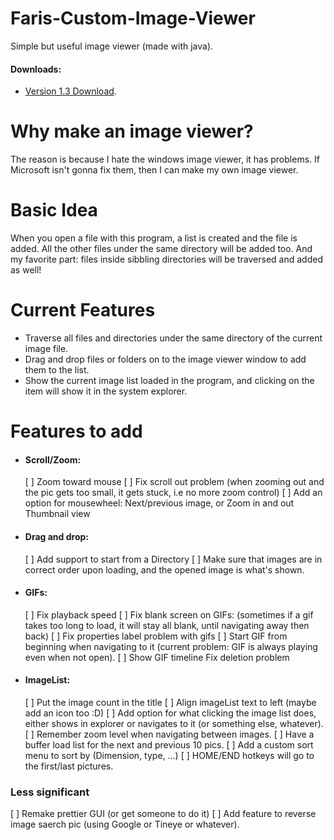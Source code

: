 # Faris-Custom-Image-Viewer
Simple but useful image viewer (made with java).

#### Downloads:
- [Version 1.3 Download](http://www.filehosting.org/file/download/716023/XyO61lXGXBiNBkLO).

# Why make an image viewer?
The reason is because I hate the windows image viewer, it has problems. If Microsoft isn't gonna fix them, then I can make my own image viewer.

# Basic Idea
When you open a file with this program, a list is created and the file is added. All the other files under the same directory will be added too. And my favorite part: files inside sibbling directories will be traversed and added as well!

# Current Features
- Traverse all files and directories under the same directory of the current image file.
- Drag and drop files or folders on to the image viewer window to add them to the list.
- Show the current image list loaded in the program, and clicking on the item will show it in the system explorer.




# Features to add
- #### Scroll/Zoom:
	[ ] Zoom toward mouse
	[ ] Fix scroll out problem (when zooming out and the pic gets too small, it gets stuck, i.e no more zoom control)
	[ ] Add an option for mousewheel: Next/previous image, or Zoom in and out
Thumbnail view
- #### Drag and drop:
	[ ] Add support to start from a Directory
	[ ] Make sure that images are in correct order upon loading, and the opened image is what's shown.
	 
- #### GIFs:
	[ ] Fix playback speed
	[ ] Fix blank screen on GIFs: (sometimes if a gif takes too long to load, it will stay all blank, until navigating away then back)
	[ ] Fix properties label problem with gifs
	[ ] Start GIF from beginning when navigating to it (current problem: GIF is always playing even when not open).
	[ ] Show GIF timeline
Fix deletion problem
- #### ImageList:
	[ ] Put the image count in the title
	[ ] Align imageList text to left (maybe add an icon too :D)
	[ ] Add option for what clicking the image list does, either shows in explorer or navigates to it (or something else, whatever).
[ ] Remember zoom level when navigating between images.
[ ] Have a buffer load list for the next and previous 10 pics.
[ ] Add a custom sort menu to sort by (Dimension, type, …)
[ ] HOME/END hotkeys will go to the first/last pictures.

### Less significant
[ ] Remake prettier GUI (or get someone to do it)
[ ] Add feature to reverse image saerch pic (using Google or Tineye or whatever).


